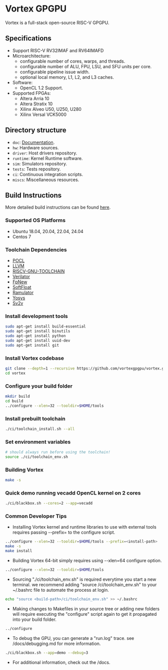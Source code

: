 # Vortex GPGPU

Vortex is a full-stack open-source RISC-V GPGPU.

## Specifications

- Support RISC-V RV32IMAF and RV64IMAFD
- Microarchitecture:
    - configurable number of cores, warps, and threads.
    - configurable number of ALU, FPU, LSU, and SFU units per core.
    - configurable pipeline issue width.
    - optional local memory, L1, L2, and L3 caches.
- Software:
    - OpenCL 1.2 Support.
- Supported FPGAs:
    - Altera Arria 10
    - Altera Stratix 10
    - Xilinx Alveo U50, U250, U280
    - Xilinx Versal VCK5000

## Directory structure

- `doc`: [Documentation](docs/index.md).
- `hw`: Hardware sources.
- `driver`: Host drivers repository.
- `runtime`: Kernel Runtime software.
- `sim`: Simulators repository.
- `tests`: Tests repository.
- `ci`: Continuous integration scripts.
- `miscs`: Miscellaneous resources.

## Build Instructions
More detailed build instructions can be found [here](docs/install_vortex.md).
### Supported OS Platforms
- Ubuntu 18.04, 20.04, 22.04, 24.04
- Centos 7
### Toolchain Dependencies
- [POCL](http://portablecl.org/)
- [LLVM](https://llvm.org/)
- [RISCV-GNU-TOOLCHAIN](https://github.com/riscv-collab/riscv-gnu-toolchain)
- [Verilator](https://www.veripool.org/verilator)
- [FpNew](https://github.com/pulp-platform/fpnew.git)
- [SoftFloat](https://github.com/ucb-bar/berkeley-softfloat-3.git)
- [Ramulator](https://github.com/CMU-SAFARI/ramulator.git)
- [Yosys](https://github.com/YosysHQ/yosys)
- [Sv2v](https://github.com/zachjs/sv2v)
### Install development tools
```sh
sudo apt-get install build-essential
sudo apt-get install binutils
sudo apt-get install python
sudo apt-get install uuid-dev
sudo apt-get install git
```
### Install Vortex codebase
```sh
git clone --depth=1 --recursive https://github.com/vortexgpgpu/vortex.git
cd vortex
```
### Configure your build folder
```sh
mkdir build
cd build
../configure --xlen=32 --tooldir=$HOME/tools
```
### Install prebuilt toolchain
```sh
./ci/toolchain_install.sh --all
```
### Set environment variables
```sh
# should always run before using the toolchain!
source ./ci/toolchain_env.sh
```
### Building Vortex
```sh
make -s
```
### Quick demo running vecadd OpenCL kernel on 2 cores
```sh
./ci/blackbox.sh --cores=2 --app=vecadd
```

### Common Developer Tips
- Installing Vortex kernel and runtime libraries to use with external tools requires passing --prefix=<install-path> to the configure script.
```sh
../configure --xlen=32 --tooldir=$HOME/tools --prefix=<install-path>
make -s
make install
```
- Building Vortex 64-bit simply requires using --xlen=64 configure option.
```sh
../configure --xlen=32 --tooldir=$HOME/tools
```
- Sourcing "./ci/toolchain_env.sh" is required everytime you start a new terminal. we recommend adding "source <build-path>/ci/toolchain_env.sh" to your ~/.bashrc file to automate the process at login.
```sh
echo "source <build-path>/ci/toolchain_env.sh" >> ~/.bashrc
```
- Making changes to Makefiles in your source tree or adding new folders will require executing the "configure" script again to get it propagated into your build folder.
```sh
../configure
```
- To debug the GPU, you can generate a "run.log" trace. see /docs/debugging.md for more information.
```sh
./ci/blackbox.sh --app=demo --debug=3
```
- For additional information, check out the /docs.
